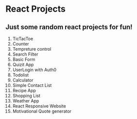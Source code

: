 # React Projects

## Just some random react projects for fun!

1. TicTacToe
2. Counter
3. Tempreture control
4. Search Filter
5. Basic Form
6. Quizit App
7. UserLogin with Auth0
8. Todolist
9. Calculator
10. Simple Contact List
11. Recipe App
12. Shopping List
13. Weather App
14. React Responsive Website
15. Motivational Quote generator
